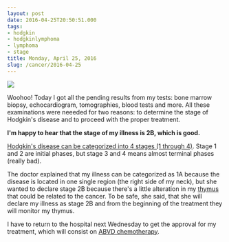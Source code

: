 ```yaml
---
layout: post
date: 2016-04-25T20:50:51.000
tags:
- hodgkin
- hodgkinlymphoma
- lymphoma
- stage
title: Monday, April 25, 2016
slug: /cancer/2016-04-25
---
```

![](https://64.media.tumblr.com/5e57ebe18ce462446c271fae4d22633c/tumblr_o67j8rZ4P01vsn3evo1_1280.jpg)

Woohoo! Today I got all the pending results from my tests: bone marrow biopsy, echocardiogram, tomographies, blood tests and more. All these examinations were neeeded for two reasons: to determine the stage of Hodgkin's disease and to proceed with the proper treatment.

**I'm happy to hear that the stage of my illness is 2B, which is good.** 

[Hodgkin's disease can be categorized into 4 stages (1 through 4)](http://www.cancerresearchuk.org/about-cancer/type/hodgkins-lymphoma/treatment/the-stages-of-hodgkins-lymphoma). Stage 1 and 2 are initial phases, but stage 3 and 4 means almost terminal phases (really bad). 

The doctor explained that my illness can be categorized as 1A because the disease is located in one single region (the right side of my neck), but she wanted to declare stage 2B because there's a little alteration in my [thymus](https://en.wikipedia.org/wiki/Thymus) that could be related to the cancer. To be safe, she said, that she will declare my illness as stage 2B and from the beginning of the treatment they will monitor my thymus.

I have to return to the hospital next Wednesday to get the approval for my treatment, which will consist on [ABVD chemotherapy](https://en.wikipedia.org/wiki/ABVD).